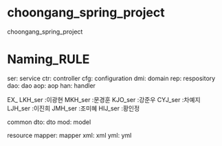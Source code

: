 # choongang_spring_project
choongang_spring_project


# Naming_RULE


  ser:  service
  ctr:  controller
  cfg:  configuration
  dmi:  domain
  rep:  respository
  dao:  dao
  aop:  aop
  han:  handler

  EX_
    LKH_ser  :이광현
    MKH_ser  :문경훈
    KJO_ser  :강준우 
    CYJ_ser  :차예지
    LJH_ser  :이진희
    JMH_ser  :조미혜
    HIJ_ser  :황인정
      
  common 
    dto:  dto
    mod:  model
  
  resource
    mapper: mapper
    xml: xml
    yml: yml
